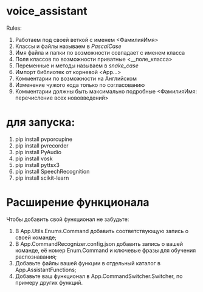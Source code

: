 # voice_assistant

Rules:
1) Работаем под своей веткой с именем <ФамилияИмя>
2) Классы и файлы называем в *PascalCase*
3) Имя файла и папки по возможности совпадает с именем класса
4) Поля классов по возможности приватные <__поле_класса>
5) Переменные и методы называем в *snake_case*
6) Импорт библиотек от корневой <App...>
7) Комментарии по возможности на Английском
8) Изменение чужого кода только по согласованию
9) Комментарии должны быть максимально подробные <ФамилияИмя: перечисление всех нововведений>

# для запуска:
1. pip install pvporcupine
2. pip install pvrecorder
3. pip install PyAudio
4. pip install vosk
5. pip install pyttsx3
6. pip install SpeechRecognition
7. pip install scikit-learn

# Расширение функционала
Чтобы добавить свой функционал не забудьте:
1. В App.Utils.Enums.Command добавить соответствующую запись о своей команде;
2. В App.CommandRecognizer.config.json добавить запись о вашей команде, её номер Enum.Command и ключевые фразы для обучения распознавания;
3. Добавьте файлы вашей функции в отдельный каталог в App.AssistantFunctions;
4. Добавьте ваш функционал в App.CommandSwitcher.Switcher, по примеру других функций.
